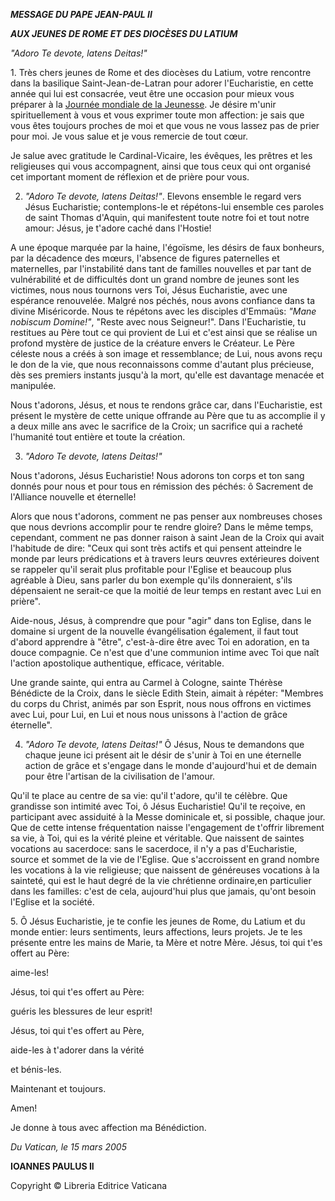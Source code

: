 ***MESSAGE DU PAPE JEAN-PAUL II***

***AUX JEUNES DE ROME ET DES DIOCÈSES DU LATIUM***

*"Adoro Te devote, latens Deitas!"*

1\. Très chers jeunes de Rome et des diocèses du Latium, votre rencontre dans la basilique Saint-Jean-de-Latran pour adorer l'Eucharistie, en cette année qui lui est consacrée, veut être une occasion pour mieux vous préparer à la [Journée mondiale de la Jeunesse](http://localhost/gmg/documents/index_fr.html). Je désire m'unir spirituellement à vous et vous exprimer toute mon affection: je sais que vous êtes toujours proches de moi et que vous ne vous lassez pas de prier pour moi. Je vous salue et je vous remercie de tout cœur.

Je salue avec gratitude le Cardinal-Vicaire, les évêques, les prêtres et les religieuses qui vous accompagnent, ainsi que tous ceux qui ont organisé cet important moment de réflexion et de prière pour vous.

2. *"Adoro Te devote, latens Deitas!"*. Elevons ensemble le regard vers Jésus Eucharistie; contemplons-le et répétons-lui ensemble ces paroles de saint Thomas d'Aquin, qui manifestent toute notre foi et tout notre amour: Jésus, je t'adore caché dans l'Hostie!

A une époque marquée par la haine, l'égoïsme, les désirs de faux bonheurs, par la décadence des mœurs, l'absence de figures paternelles et maternelles, par l'instabilité dans tant de familles nouvelles et par tant de vulnérabilité et de difficultés dont un grand nombre de jeunes sont les victimes, nous nous tournons vers Toi, Jésus Eucharistie, avec une espérance renouvelée. Malgré nos péchés, nous avons confiance dans ta divine Miséricorde. Nous te répétons avec les disciples d'Emmaüs: *"Mane nobiscum Domine!"*, "Reste avec nous Seigneur!". Dans l'Eucharistie, tu restitues au Père tout ce qui provient de Lui et c'est ainsi que se réalise un profond mystère de justice de la créature envers le Créateur. Le Père céleste nous a créés à son image et ressemblance; de Lui, nous avons reçu le don de la vie, que nous reconnaissons comme d'autant plus précieuse, dès ses premiers instants jusqu'à la mort, qu'elle est davantage menacée et manipulée.

Nous t'adorons, Jésus, et nous te rendons grâce car, dans l'Eucharistie, est présent le mystère de cette unique offrande au Père que tu as accomplie il y a deux mille ans avec le sacrifice de la Croix; un sacrifice qui a racheté l'humanité tout entière et toute la création.

3. *"Adoro Te devote, latens Deitas!"*

Nous t'adorons, Jésus Eucharistie! Nous adorons ton corps et ton sang donnés pour nous et pour tous en rémission des péchés: ô Sacrement de l'Alliance nouvelle et éternelle!

Alors que nous t'adorons, comment ne pas penser aux nombreuses choses que nous devrions accomplir pour te rendre gloire? Dans le même temps, cependant, comment ne pas donner raison à saint Jean de la Croix qui avait l'habitude de dire: "Ceux qui sont très actifs et qui pensent atteindre le monde par leurs prédications et à travers leurs œuvres extérieures doivent se rappeler qu'il serait plus profitable pour l'Eglise et beaucoup plus agréable à Dieu, sans parler du bon exemple qu'ils donneraient, s'ils dépensaient ne serait-ce que la moitié de leur temps en restant avec Lui en prière".

Aide-nous, Jésus, à comprendre que pour "agir" dans ton Eglise, dans le domaine si urgent de la nouvelle évangélisation également, il faut tout d'abord apprendre à "être", c'est-à-dire être avec Toi en adoration, en ta douce compagnie. Ce n'est que d'une communion intime avec Toi que naît l'action apostolique authentique, efficace, véritable.

Une grande sainte, qui entra au Carmel à Cologne, sainte Thérèse Bénédicte de la Croix, dans le siècle Edith Stein, aimait à répéter: "Membres du corps du Christ, animés par son Esprit, nous nous offrons en victimes avec Lui, pour Lui, en Lui et nous nous unissons à l'action de grâce éternelle".

4. *"Adoro Te devote, latens Deitas!"* Ô Jésus, Nous te demandons que chaque jeune ici présent ait le désir de s'unir à Toi en une éternelle action de grâce et s'engage dans le monde d'aujourd'hui et de demain pour être l'artisan de la civilisation de l'amour.

Qu'il te place au centre de sa vie: qu'il t'adore, qu'il te célèbre. Que grandisse son intimité avec Toi, ô Jésus Eucharistie! Qu'il te reçoive, en participant avec assiduité à la Messe dominicale et, si possible, chaque jour. Que de cette intense fréquentation naisse l'engagement de t'offrir librement sa vie, à Toi, qui es la vérité pleine et véritable. Que naissent de saintes vocations au sacerdoce: sans le sacerdoce, il n'y a pas d'Eucharistie, source et sommet de la vie de l'Eglise. Que s'accroissent en grand nombre les vocations à la vie religieuse; que naissent de généreuses vocations à la sainteté, qui est le haut degré de la vie chrétienne ordinaire,en particulier dans les familles: c'est de cela, aujourd'hui plus que jamais, qu'ont besoin l'Eglise et la société.

5\. Ô Jésus Eucharistie, je te confie les jeunes de Rome, du Latium et du monde entier: leurs sentiments, leurs affections, leurs projets. Je te les présente entre les mains de Marie, ta Mère et notre Mère.  Jésus, toi qui t'es offert au Père:

aime-les!

Jésus, toi qui t'es offert au Père:

guéris les blessures de leur esprit!

Jésus, toi qui t'es offert au Père,

aide-les à t'adorer dans la vérité

et bénis-les.

Maintenant et toujours.

Amen!

Je donne à tous avec affection ma Bénédiction.

*Du Vatican, le 15 mars 2005*

**IOANNES PAULUS II**

Copyright © Libreria Editrice Vaticana